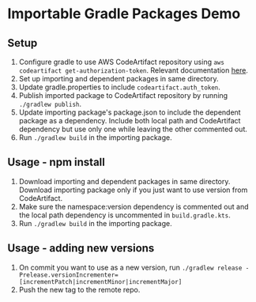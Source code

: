 # Importable Gradle Packages Demo

## Setup

1. Configure gradle to use AWS CodeArtifact repository using `aws codeartifact get-authorization-token`. Relevant documentation [here](https://docs.aws.amazon.com/codeartifact/latest/ug/maven-gradle.html).
2. Set up importing and dependent packages in same directory.
3. Update gradle.properties to include `codeartifact.auth_token`.
4. Publish imported package to CodeArtifact repository by running `./gradlew publish`.
5. Update importing package's package.json to include the dependent package as a dependency. Include both local path and CodeArtifact dependency but use only one while leaving the other commented out.
6. Run `./gradlew build` in the importing package.

## Usage - npm install

1. Download importing and dependent packages in same directory. Download importing package only if you just want to use version from CodeArtifact.
2. Make sure the namespace:version dependency is commented out and the local path dependency is uncommented in `build.gradle.kts`.
3. Run `./gradlew build` in the importing package.


## Usage - adding new versions

1. On commit you want to use as a new version, run `./gradlew release -Prelease.versionIncrementer=[incrementPatch|incrementMinor|incrementMajor]`
2. Push the new tag to the remote repo.